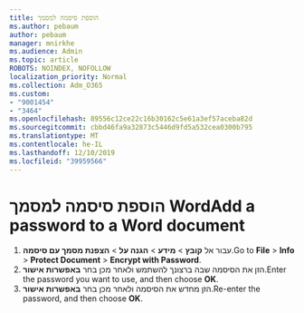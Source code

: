 ```yaml
---
title: הוספת סיסמה למסמך
ms.author: pebaum
author: pebaum
manager: mnirkhe
ms.audience: Admin
ms.topic: article
ROBOTS: NOINDEX, NOFOLLOW
localization_priority: Normal
ms.collection: Adm_O365
ms.custom:
- "9001454"
- "3464"
ms.openlocfilehash: 89556c12ce22c16b30162c5e61a3ef57aceba82d
ms.sourcegitcommit: cbbd46fa9a32873c5446d9fd5a532cea0300b795
ms.translationtype: MT
ms.contentlocale: he-IL
ms.lasthandoff: 12/10/2019
ms.locfileid: "39959566"
---
```

# <a name="add-a-password-to-a-word-document"></a><span data-ttu-id="e8dc4-102">הוספת סיסמה למסמך Word</span><span class="sxs-lookup"><span data-stu-id="e8dc4-102">Add a password to a Word document</span></span>

1. <span data-ttu-id="e8dc4-103">עבור אל **קובץ** > **מידע** > **הגנה על** > **הצפנת מסמך עם סיסמה**.</span><span class="sxs-lookup"><span data-stu-id="e8dc4-103">Go to **File** > **Info** > **Protect Document** > **Encrypt with Password**.</span></span>
2. <span data-ttu-id="e8dc4-104">הזן את הסיסמה שבה ברצונך להשתמש ולאחר מכן בחר **באפשרות אישור**.</span><span class="sxs-lookup"><span data-stu-id="e8dc4-104">Enter the password you want to use, and then choose **OK**.</span></span>
3. <span data-ttu-id="e8dc4-105">הזן מחדש את הסיסמה ולאחר מכן בחר **באפשרות אישור**.</span><span class="sxs-lookup"><span data-stu-id="e8dc4-105">Re-enter the password, and then choose **OK**.</span></span>